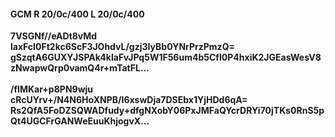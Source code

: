 #### GCM R 20/0c/400 L 20/0c/400
**7VSGNf//eADt8vMd**<br/>**laxFcI0Ft2kc6ScF3JOhdvL/gzj3IyBb0YNrPrzPmzQ=**<br/>**gSzqtA6GUXYJSPAk4kIaFvJPq5W1F56um4b5CfI0P4hxiK2JGEasWesV8zNwapwQrp0vamQ4r+mTatFL...**<br/><br/>
**/fIMKar+p8PN9wju**<br/>**cRcUYrv+/N4N6HoXNPB/I6xswDja7DSEbx1YjHDd6qA=**<br/>**Rs2QfA5FoDZSQWADfudy+dfgNXobY06PxJMFaQYcrDRYi70jTKs0RnS5pQt4UGCFrGANWeEuuKhjogvX...**